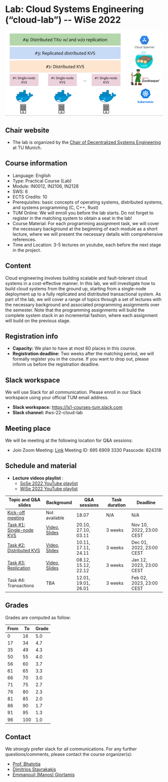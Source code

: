 # Lab: Cloud Systems Engineering  (“cloud-lab”) -- WiSe 2022

![Cloud lab architecture](cloud_lab.png)

## Chair website

- The lab is organized by the [Chair of Decentralized Systems
  Engineering](https://dse.in.tum.de/) at TU Munich.

## Course information

- Language: English
- Type: Practical Course (Lab)
- Module: IN0012, IN2106, IN2128
- SWS: 6
- ECTS Credits: 10
- Prerequisites: basic concepts of operating systems, distributed systems, 
  and systems programming (C, C++, Rust)
- TUM Online: We will enroll you before the lab starts. Do not forget to
  register in the matching system to obtain a seat in the lab!
- Course Material: For each programming assignment task, we will cover the
  necessary background at the beginning of each module as a short lecture,
  where we will present the necessary details with comprehensive references.
- Time and Location: 3-5 lectures on youtube, each before the next stage in the
  project.

## Content

Cloud engineering involves building scalable and fault-tolerant cloud systems
in a  cost-effective manner. In this lab, we will investigate how to build
cloud systems from the ground up, starting from a single-node deployment up to
a fully replicated and distributed transactional system.  As part of the lab,
we will cover a range of topics through a set of lectures with the necessary
background and associated programming assignments over the semester. Note that
the programming assignments will build the complete system stack in an
incremental fashion, where each assignment will build on the previous stage.

## Registration info

- **Capacity:** We plan to have at most 60 places in this course.
- **Registration deadline:** Two weeks after the matching period, we will
  formally register you in the course. If you want to drop out, please inform
  us before the registration deadline.  

## Slack workspace

We will use Slack for all communication. Please enroll in our Slack workspace
using your official TUM email address.

- **Slack workspace:** https://ls1-courses-tum.slack.com
- **Slack channel:** #ws-22-cloud-lab

## Meeting place

We will be meeting at the following location for Q&A sessions:

- Join Zoom Meeting: [Link](https://tum-conf.zoom.us/j/69569093330)
  Meeting ID: 695 6909 3330 Passcode: 824318

## Schedule and material

- **Lecture videos playlist** :
  - [SoSe 2022 YouTube playlist](https://www.youtube.com/watch?v=JPUf37_hB5g&list=PLfKm1-FQibbAKAx6fji1YE6eKsd79RrP-)
  - [WiSe 2022 YouTube playlist](https://www.youtube.com/playlist?list=PLfKm1-FQibbDBkH6cCrZAgt50oigWNk9n)

| Topic and Q&A slides                                                 | Background                                                                                        |Q&A sessions        | Task duration | Deadline                 |
|----------------------------------------------------------------------|---------------------------------------------------------------------------------------------------|--------------------|---------------|--------------------------|
| [Kick-off meeting](docs/WS-22/kick-off.pdf)                          | Not available                                                                                     |18.07               | N/A           | N/A                      |
| [Task #1: Single-node KVS](docs/WS-22/task-1-rocksDB.pdf)            | [Video](https://youtu.be/_P_Pf5yxfe4), [Slides](docs/WS-22/task-1-Background_Single-node_KVS.pdf) |20.10, 27.10, 03.11 | 3 weeks       | Nov 10, 2022, 23:00 CEST |
| [Task #2: Distributed KVS](docs/WS-22/task-2-Background_Distributed_KVS.pdf)| [Video](https://youtu.be/HmrIsIoDkhQ), [Slides](docs/WS-22/task-2-Background_Distributed_KVS.pdf)|10.11, 17.11, 24.11| 3 weeks  | Dec 01, 2022, 23:00 CEST |
| [Task #3: Replication](docs/WS-22/task-3-Background_Replication.pdf) | [Video](https://youtu.be/82zELg4eAtY), [Slides](docs/WS-22/task-3-Background_Replication.pdf) |08.12, 15.12, 22.12 | 3 weeks       | Jan 12, 2023, 23:00 CEST                          |
| Task #4: Transactions| TBA          |12.01, 19.01, 26.01 | 3 weeks       | Feb 02, 2023, 23:00 CEST                          |

## Grades

Grades are computed as follow:

| From | To  | Grade |
|------|-----|-------|
| 0    |  16 | 5.0   |
| 17   |  34 | 4.7   |
| 35   |  49 | 4.3   |
| 50   |  55 | 4.0   |
| 56   |  60 | 3.7   |
| 61   |  65 | 3.3   |
| 66   |  70 | 3.0   |
| 71   |  75 | 2.7   |
| 76   |  80 | 2.3   |
| 81   |  85 | 2.0   |
| 86   |  90 | 1.7   |
| 91   |  95 | 1.3   |
| 96   | 100 | 1.0   |

## Contact

We *strongly* prefer slack for all communications. For any further
questions/comments, please contact the course organizer(s):
  - [Prof. Bhatotia](https://dse.in.tum.de/bhatotia/)
  - [Dimitrios Stavrakakis](https://dimstav23.github.io/)
  - [Emmanouil (Manos) Giortamis](https://dse.in.tum.de/manos-giortamis/)
